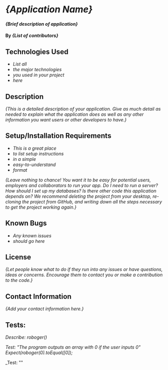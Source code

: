 # _{Application Name}_

#### _{Brief description of application}_

#### By _**{List of contributors}**_

## Technologies Used

* _List all_
* _the major technologies_
* _you used in your project_
* _here_

## Description

_{This is a detailed description of your application. Give as much detail as needed to explain what the application does as well as any other information you want users or other developers to have.}_

## Setup/Installation Requirements

* _This is a great place_
* _to list setup instructions_
* _in a simple_
* _easy-to-understand_
* _format_

_{Leave nothing to chance! You want it to be easy for potential users, employers and collaborators to run your app. Do I need to run a server? How should I set up my databases? Is there other code this application depends on? We recommend deleting the project from your desktop, re-cloning the project from GitHub, and writing down all the steps necessary to get the project working again.}_

## Known Bugs

* _Any known issues_
* _should go here_

## License

_{Let people know what to do if they run into any issues or have questions, ideas or concerns.  Encourage them to contact you or make a contribution to the code.}_

## Contact Information

_{Add your contact information here.}_


## Tests:
_Describe: roboger()_

_Test: "The program outputs an array with 0 if the user inputs 0"_
_Expect(roboger(0).toEqual([0]);_

_Test: ""